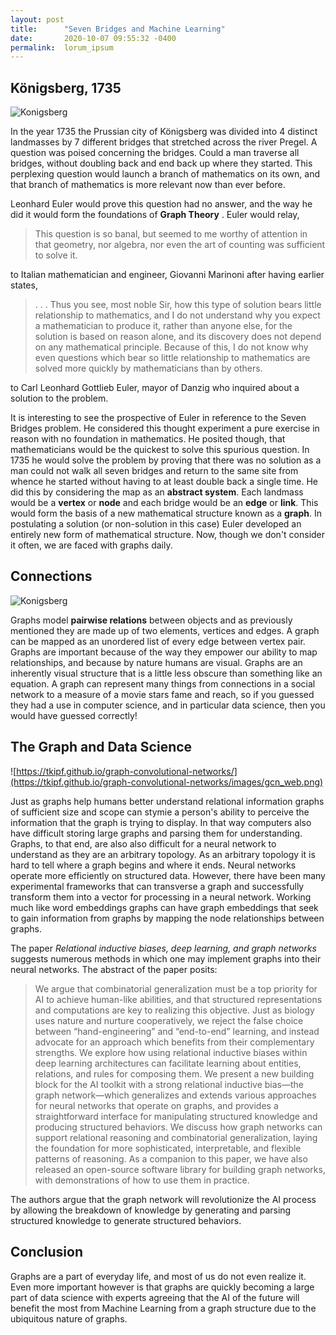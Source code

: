 ```yaml
---
layout: post
title:      "Seven Bridges and Machine Learning"
date:       2020-10-07 09:55:32 -0400
permalink:  lorum_ipsum
---
```



## Königsberg, 1735

![Konigsberg](https://scilogs.spektrum.de/hlf/files/konigsberg_plain-1024x713.png)

In the year 1735 the Prussian city of Königsberg was divided into 4 distinct landmasses by 7 different bridges that stretched across the river Pregel. A question was poised concerning the bridges. Could a man traverse all bridges, without doubling back and end back up where they started. This perplexing question would launch a branch of mathematics on its own, and that branch of mathematics is more relevant now than ever before.

Leonhard Euler would prove this question had no answer, and the way he did it would form the foundations of **Graph Theory** . Euler would relay,

> This question is so banal, but seemed to me worthy of attention in that geometry, nor algebra, nor even the art of counting was sufficient to solve it.

to Italian mathematician and engineer, Giovanni Marinoni after having earlier states,

> . . .  Thus you see, most noble Sir, how this type of solution bears little relationship to mathematics, and I do not understand why you expect a mathematician to produce it, rather than anyone else, for the solution is based on reason alone, and its discovery does not depend on any mathematical principle.  Because of this, I do not know why even questions which bear so little relationship to mathematics are solved more quickly by mathematicians than by others.

to Carl Leonhard Gottlieb Euler, mayor of Danzig who inquired about a solution to the problem.

It is interesting to see the prospective of Euler in reference to the Seven Bridges problem. He considered this thought experiment a pure exercise in reason with no foundation in mathematics. He posited though, that mathematicians would be the quickest to solve this spurious question. In 1735 he would solve the problem by proving that there was no solution as a man could not walk all seven bridges and return to the same site from whence he started without having to at least double back a single time. He did this by considering the map as an **abstract system**. Each landmass would be a **vertex** or **node** and each bridge would be an **edge** or **link**. This would form the basis of a new mathematical structure known as a **graph**. In postulating a solution (or non-solution in this case) Euler developed an entirely new form of mathematical structure. Now, though we don't consider it often, we are faced with graphs daily. 

## Connections

![Konigsberg](https://miro.medium.com/max/660/0*qIdIy_doNTwZkCSS.jpg)

Graphs model **pairwise relations** between objects and as previously mentioned they are made up of two elements, vertices and edges. A graph can be mapped as an unordered list of every edge between vertex pair. Graphs are important because of the way they empower our ability to map relationships, and because by nature humans are visual. Graphs are an inherently visual structure that is a little less obscure than something like an equation. A graph can represent many things from connections in a social network to a measure of a movie stars fame and reach, so if you guessed they had a use in computer science, and in particular data science, then you would have guessed correctly!

## The Graph and Data Science

![https://tkipf.github.io/graph-convolutional-networks/](https://tkipf.github.io/graph-convolutional-networks/images/gcn_web.png)

Just as graphs help humans better understand relational information graphs of sufficient size and scope can stymie a person's ability to perceive the information that the graph is trying to display. In that way computers also have difficult storing large graphs and parsing them for understanding. Graphs, to that end, are also also difficult for a neural network to understand as they are an arbitrary topology. As an arbitrary topology it is hard to tell where a graph begins and where it ends. Neural networks operate more efficiently on structured data. However, there have been many experimental frameworks that can transverse a graph and successfully transform them into a vector for processing in a neural network. Working much like word embeddings graphs can have graph embeddings that seek to gain information from graphs by mapping the node relationships between graphs. 

The paper *Relational inductive biases, deep learning, and graph networks* suggests numerous methods in which one may implement graphs into their neural networks. The abstract of the paper posits:

> We argue that combinatorial generalization must be a top priority for AI to achieve human-like abilities, and that
structured representations and computations are key to realizing this objective. Just as biology
uses nature and nurture cooperatively, we reject the false choice between “hand-engineering”
and “end-to-end” learning, and instead advocate for an approach which benefits from their
complementary strengths. We explore how using relational inductive biases within deep learning
architectures can facilitate learning about entities, relations, and rules for composing them. We
present a new building block for the AI toolkit with a strong relational inductive bias—the graph
network—which generalizes and extends various approaches for neural networks that operate
on graphs, and provides a straightforward interface for manipulating structured knowledge and
producing structured behaviors. We discuss how graph networks can support relational reasoning
and combinatorial generalization, laying the foundation for more sophisticated, interpretable,
and flexible patterns of reasoning. As a companion to this paper, we have also released an
open-source software library for building graph networks, with demonstrations of how to use
them in practice.

The authors argue that the graph network will revolutionize the AI process by allowing the breakdown of knowledge by generating and parsing structured knowledge to generate structured behaviors.

## Conclusion

Graphs are a part of everyday life, and most of us do not even realize it. Even more important however is that graphs are quickly becoming a large part of data science with experts agreeing that the AI of the future will benefit the most from Machine Learning from a graph structure due to the ubiquitous nature of graphs.
